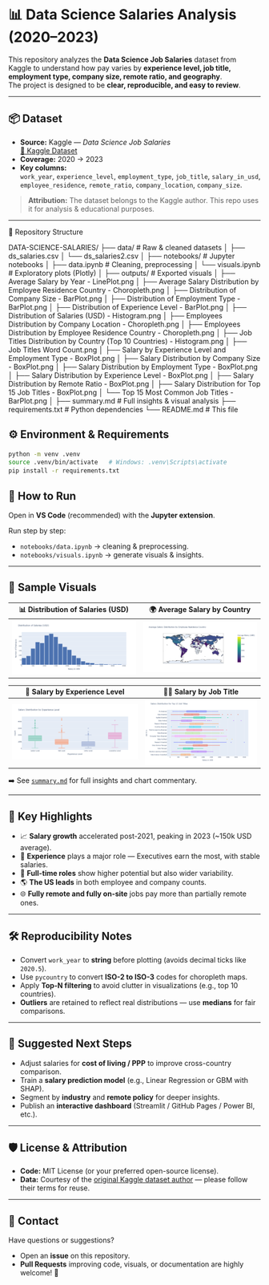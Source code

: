 # 📊 Data Science Salaries Analysis (2020–2023)

This repository analyzes the **Data Science Job Salaries** dataset from Kaggle to understand how pay varies by **experience level, job title, employment type, company size, remote ratio, and geography**.  
The project is designed to be **clear, reproducible, and easy to review**.

---

## 📦 Dataset

- **Source:** Kaggle — *Data Science Job Salaries*  
  [🔗 Kaggle Dataset](https://www.kaggle.com/datasets/arnabchaki/data-science-salaries-2023)
- **Coverage:** 2020 → 2023  
- **Key columns:**  
  `work_year`, `experience_level`, `employment_type`, `job_title`, `salary_in_usd`,  
  `employee_residence`, `remote_ratio`, `company_location`, `company_size`.

> **Attribution:** The dataset belongs to the Kaggle author. This repo uses it for analysis & educational purposes.

---

📁 Repository Structure

DATA-SCIENCE-SALARIES/
├── data/                        # Raw & cleaned datasets
│   ├── ds_salaries.csv
│   └── ds_salaries2.csv
│
├── notebooks/                  # Jupyter notebooks
│   ├── data.ipynb              # Cleaning, preprocessing
│   └── visuals.ipynb           # Exploratory plots (Plotly)
│
├── outputs/                    # Exported visuals
│   ├── Average Salary by Year - LinePlot.png
│   ├── Average Salary Distribution by Employee Residence Country - Choropleth.png
│   ├── Distribution of Company Size - BarPlot.png
│   ├── Distribution of Employment Type - BarPlot.png
│   ├── Distribution of Experience Level - BarPlot.png
│   ├── Distribution of Salaries (USD) - Histogram.png
│   ├── Employees Distribution by Company Location - Choropleth.png
│   ├── Employees Distribution by Employee Residence Country - Choropleth.png
│   ├── Job Titles Distribution by Country (Top 10 Countries) - Histogram.png
│   ├── Job Titles Word Count.png
│   ├── Salary by Experience Level and Employment Type - BoxPlot.png
│   ├── Salary Distribution by Company Size - BoxPlot.png
│   ├── Salary Distribution by Employment Type - BoxPlot.png
│   ├── Salary Distribution by Experience Level - BoxPlot.png
│   ├── Salary Distribution by Remote Ratio - BoxPlot.png
│   ├── Salary Distribution for Top 15 Job Titles - BoxPlot.png
│   └── Top 15 Most Common Job Titles - BarPlot.png
│
├── summary.md                  # Full insights & visual analysis
├── requirements.txt            # Python dependencies
└── README.md                   # This file

## ⚙️ Environment & Requirements

```bash
python -m venv .venv
source .venv/bin/activate   # Windows: .venv\Scripts\activate
pip install -r requirements.txt
```

## 🚀 How to Run

Open in **VS Code** (recommended) with the **Jupyter extension**.

Run step by step:

- `notebooks/data.ipynb` → cleaning & preprocessing.  
- `notebooks/visuals.ipynb` → generate visuals & insights.  

---
## 🔎 Sample Visuals

| 📊 Distribution of Salaries (USD) | 🌍 Average Salary by Country |
|----------------------------------|------------------------------|
| ![Salary Histogram](outputs/Distribution%20of%20Salaries%20(USD)%20-%20Histogram.png) | ![Average Salary by Country](outputs/Average%20Salary%20Distribution%20by%20Employee%20Residence%20Country%20-%20Choropleth.png) |

| 💼 Salary by Experience Level | 👨‍💻 Salary by Job Title |
|------------------------------|--------------------------|
| ![Salary by Experience](outputs/Salary%20Distribution%20by%20Experience%20Level%20-%20BoxPlot.png) | ![Salary by Job Title](outputs/Salary%20Distribution%20for%20Top%2015%20Job%20Titles%20-%20BoxPlot.png) |

➡️ See [`summary.md`](summary.md) for full insights and chart commentary.

---

## 📌 Key Highlights

- 📈 **Salary growth** accelerated post-2021, peaking in 2023 (~150k USD average).
- 🧠 **Experience** plays a major role — Executives earn the most, with stable salaries.
- 💼 **Full-time roles** show higher potential but also wider variability.
- 🌎 **The US leads** in both employee and company counts.
- 🌐 **Fully remote and fully on-site** jobs pay more than partially remote ones.

---

## 🛠️ Reproducibility Notes

- Convert `work_year` to **string** before plotting (avoids decimal ticks like `2020.5`).
- Use `pycountry` to convert **ISO-2 to ISO-3** codes for choropleth maps.
- Apply **Top-N filtering** to avoid clutter in visualizations (e.g., top 10 countries).
- **Outliers** are retained to reflect real distributions — use **medians** for fair comparisons.

---

## 🧭 Suggested Next Steps

- Adjust salaries for **cost of living / PPP** to improve cross-country comparison.
- Train a **salary prediction model** (e.g., Linear Regression or GBM with SHAP).
- Segment by **industry** and **remote policy** for deeper insights.
- Publish an **interactive dashboard** (Streamlit / GitHub Pages / Power BI, etc.).

---

## 🛡️ License & Attribution

- **Code:** MIT License (or your preferred open-source license).
- **Data:** Courtesy of the [original Kaggle dataset author](https://www.kaggle.com/datasets/arnabchaki/data-science-salaries-2023) — please follow their terms for reuse.

---

## 🤝 Contact

Have questions or suggestions?

- Open an **issue** on this repository.
- **Pull Requests** improving code, visuals, or documentation are highly welcome! 🚀

